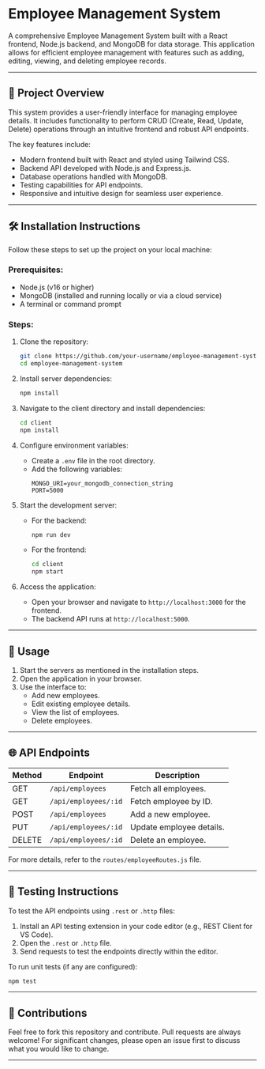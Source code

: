 # Employee Management System

A comprehensive Employee Management System built with a React frontend, Node.js backend, and MongoDB for data storage. This application allows for efficient employee management with features such as adding, editing, viewing, and deleting employee records.

---

## 🚀 Project Overview

This system provides a user-friendly interface for managing employee details. It includes functionality to perform CRUD (Create, Read, Update, Delete) operations through an intuitive frontend and robust API endpoints.

The key features include:
- Modern frontend built with React and styled using Tailwind CSS.
- Backend API developed with Node.js and Express.js.
- Database operations handled with MongoDB.
- Testing capabilities for API endpoints.
- Responsive and intuitive design for seamless user experience.

---

## 🛠️ Installation Instructions

Follow these steps to set up the project on your local machine:

### Prerequisites:
- Node.js (v16 or higher)
- MongoDB (installed and running locally or via a cloud service)
- A terminal or command prompt

### Steps:
1. Clone the repository:
   ```bash
   git clone https://github.com/your-username/employee-management-system.git
   cd employee-management-system
   ```

2. Install server dependencies:
   ```bash
   npm install
   ```

3. Navigate to the client directory and install dependencies:
   ```bash
   cd client
   npm install
   ```

4. Configure environment variables:
   - Create a `.env` file in the root directory.
   - Add the following variables:
     ```env
     MONGO_URI=your_mongodb_connection_string
     PORT=5000
     ```

5. Start the development server:
   - For the backend:
     ```bash
     npm run dev
     ```
   - For the frontend:
     ```bash
     cd client
     npm start
     ```

6. Access the application:
   - Open your browser and navigate to `http://localhost:3000` for the frontend.
   - The backend API runs at `http://localhost:5000`.

---

## 📘 Usage

1. Start the servers as mentioned in the installation steps.
2. Open the application in your browser.
3. Use the interface to:
   - Add new employees.
   - Edit existing employee details.
   - View the list of employees.
   - Delete employees.

---

## 🌐 API Endpoints

| Method | Endpoint            | Description               |
|--------|---------------------|---------------------------|
| GET    | `/api/employees`    | Fetch all employees.      |
| GET    | `/api/employees/:id`| Fetch employee by ID.     |
| POST   | `/api/employees`    | Add a new employee.       |
| PUT    | `/api/employees/:id`| Update employee details.  |
| DELETE | `/api/employees/:id`| Delete an employee.       |

For more details, refer to the `routes/employeeRoutes.js` file.

---

## 🧢 Testing Instructions

To test the API endpoints using `.rest` or `.http` files:
1. Install an API testing extension in your code editor (e.g., REST Client for VS Code).
2. Open the `.rest` or `.http` file.
3. Send requests to test the endpoints directly within the editor.

To run unit tests (if any are configured):
```bash
npm test
```

---

## 🤝 Contributions

Feel free to fork this repository and contribute. Pull requests are always welcome! For significant changes, please open an issue first to discuss what you would like to change.

---

